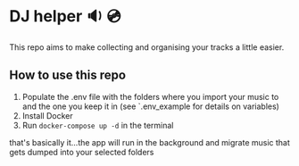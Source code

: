 # DJ helper 🔉 💿

This repo aims to make collecting and organising your tracks a little easier.

## How to use this repo


1. Populate the .env file with the folders where you import your music to and the one you keep it in (see `.env_example for details on variables)
2. Install Docker
3. Run `docker-compose up -d` in the terminal

that's basically it...the app will run in the background and migrate music that gets dumped into your selected folders